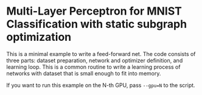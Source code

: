 # Multi-Layer Perceptron for MNIST Classification with static subgraph optimization

This is a minimal example to write a feed-forward net.
The code consists of three parts: dataset preparation, network and optimizer definition, and learning loop.
This is a common routine to write a learning process of networks with dataset that is small enough to fit into memory.

If you want to run this example on the N-th GPU, pass `--gpu=N` to the script.
